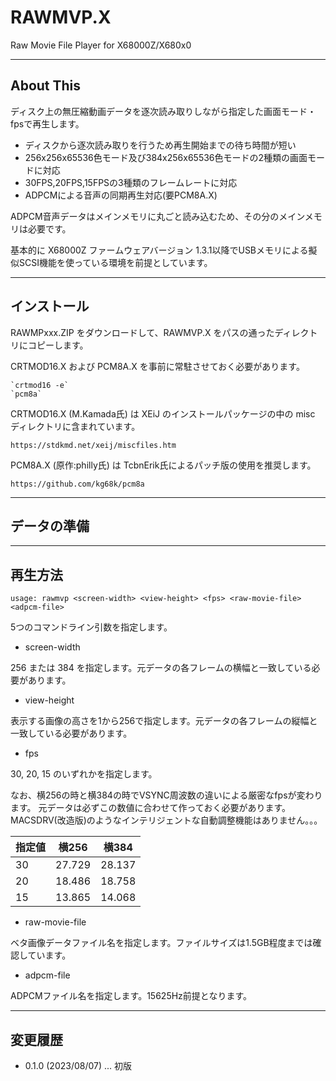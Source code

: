# RAWMVP.X

Raw Movie File Player for X68000Z/X680x0

---

## About This

ディスク上の無圧縮動画データを逐次読み取りしながら指定した画面モード・fpsで再生します。

 - ディスクから逐次読み取りを行うため再生開始までの待ち時間が短い
 - 256x256x65536色モード及び384x256x65536色モードの2種類の画面モードに対応
 - 30FPS,20FPS,15FPSの3種類のフレームレートに対応
 - ADPCMによる音声の同期再生対応(要PCM8A.X)

ADPCM音声データはメインメモリに丸ごと読み込むため、その分のメインメモリは必要です。

基本的に X68000Z ファームウェアバージョン 1.3.1以降でUSBメモリによる擬似SCSI機能を使っている環境を前提としています。

---

## インストール

RAWMPxxx.ZIP をダウンロードして、RAWMVP.X をパスの通ったディレクトリにコピーします。

CRTMOD16.X および PCM8A.X を事前に常駐させておく必要があります。

    `crtmod16 -e`
    `pcm8a`

CRTMOD16.X (M.Kamada氏) は XEiJ のインストールパッケージの中の misc ディレクトリに含まれています。

    https://stdkmd.net/xeij/miscfiles.htm

PCM8A.X (原作:philly氏) は TcbnErik氏によるパッチ版の使用を推奨します。

    https://github.com/kg68k/pcm8a

---

## データの準備

---

## 再生方法

    usage: rawmvp <screen-width> <view-height> <fps> <raw-movie-file> <adpcm-file>

5つのコマンドライン引数を指定します。

* screen-width

256 または 384 を指定します。元データの各フレームの横幅と一致している必要があります。

* view-height

表示する画像の高さを1から256で指定します。元データの各フレームの縦幅と一致している必要があります。

* fps

30, 20, 15 のいずれかを指定します。

なお、横256の時と横384の時でVSYNC周波数の違いによる厳密なfpsが変わります。
元データは必ずこの数値に合わせて作っておく必要があります。MACSDRV(改造版)のようなインテリジェントな自動調整機能はありません。。。

|指定値|横256|横384|
-|-|-
|30|27.729|28.137|
|20|18.486|18.758|
|15|13.865|14.068|

* raw-movie-file

ベタ画像データファイル名を指定します。ファイルサイズは1.5GB程度までは確認しています。

* adpcm-file

ADPCMファイル名を指定します。15625Hz前提となります。

---

## 変更履歴

* 0.1.0 (2023/08/07) ... 初版